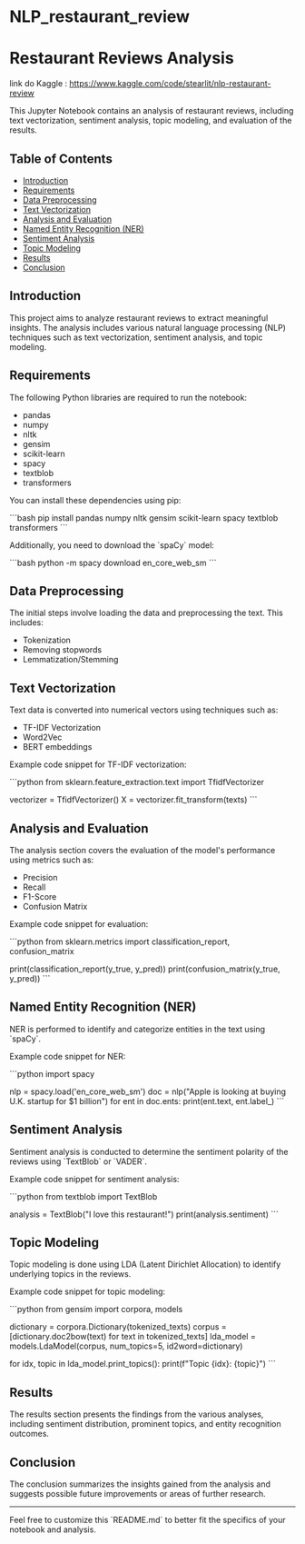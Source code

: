 # NLP_restaurant_review

# Restaurant Reviews Analysis

link do Kaggle : https://www.kaggle.com/code/stearlit/nlp-restaurant-review

This Jupyter Notebook contains an analysis of restaurant reviews, including text vectorization, sentiment analysis, topic modeling, and evaluation of the results.

## Table of Contents

- [Introduction](#introduction)
- [Requirements](#requirements)
- [Data Preprocessing](#data-preprocessing)
- [Text Vectorization](#text-vectorization)
- [Analysis and Evaluation](#analysis-and-evaluation)
- [Named Entity Recognition (NER)](#named-entity-recognition-ner)
- [Sentiment Analysis](#sentiment-analysis)
- [Topic Modeling](#topic-modeling)
- [Results](#results)
- [Conclusion](#conclusion)

## Introduction

This project aims to analyze restaurant reviews to extract meaningful insights. The analysis includes various natural language processing (NLP) techniques such as text vectorization, sentiment analysis, and topic modeling.

## Requirements

The following Python libraries are required to run the notebook:

- pandas
- numpy
- nltk
- gensim
- scikit-learn
- spacy
- textblob
- transformers

You can install these dependencies using pip:

\`\`\`bash
pip install pandas numpy nltk gensim scikit-learn spacy textblob transformers
\`\`\`

Additionally, you need to download the \`spaCy\` model:

\`\`\`bash
python -m spacy download en_core_web_sm
\`\`\`

## Data Preprocessing

The initial steps involve loading the data and preprocessing the text. This includes:

- Tokenization
- Removing stopwords
- Lemmatization/Stemming

## Text Vectorization

Text data is converted into numerical vectors using techniques such as:

- TF-IDF Vectorization
- Word2Vec
- BERT embeddings

Example code snippet for TF-IDF vectorization:

\`\`\`python
from sklearn.feature_extraction.text import TfidfVectorizer

vectorizer = TfidfVectorizer()
X = vectorizer.fit_transform(texts)
\`\`\`

## Analysis and Evaluation

The analysis section covers the evaluation of the model's performance using metrics such as:

- Precision
- Recall
- F1-Score
- Confusion Matrix

Example code snippet for evaluation:

\`\`\`python
from sklearn.metrics import classification_report, confusion_matrix

print(classification_report(y_true, y_pred))
print(confusion_matrix(y_true, y_pred))
\`\`\`

## Named Entity Recognition (NER)

NER is performed to identify and categorize entities in the text using \`spaCy\`.

Example code snippet for NER:

\`\`\`python
import spacy

nlp = spacy.load('en_core_web_sm')
doc = nlp("Apple is looking at buying U.K. startup for $1 billion")
for ent in doc.ents:
    print(ent.text, ent.label_)
\`\`\`

## Sentiment Analysis

Sentiment analysis is conducted to determine the sentiment polarity of the reviews using \`TextBlob\` or \`VADER\`.

Example code snippet for sentiment analysis:

\`\`\`python
from textblob import TextBlob

analysis = TextBlob("I love this restaurant!")
print(analysis.sentiment)
\`\`\`

## Topic Modeling

Topic modeling is done using LDA (Latent Dirichlet Allocation) to identify underlying topics in the reviews.

Example code snippet for topic modeling:

\`\`\`python
from gensim import corpora, models

dictionary = corpora.Dictionary(tokenized_texts)
corpus = [dictionary.doc2bow(text) for text in tokenized_texts]
lda_model = models.LdaModel(corpus, num_topics=5, id2word=dictionary)

for idx, topic in lda_model.print_topics():
    print(f"Topic {idx}: {topic}")
\`\`\`

## Results

The results section presents the findings from the various analyses, including sentiment distribution, prominent topics, and entity recognition outcomes.

## Conclusion

The conclusion summarizes the insights gained from the analysis and suggests possible future improvements or areas of further research.

---

Feel free to customize this \`README.md\` to better fit the specifics of your notebook and analysis.
